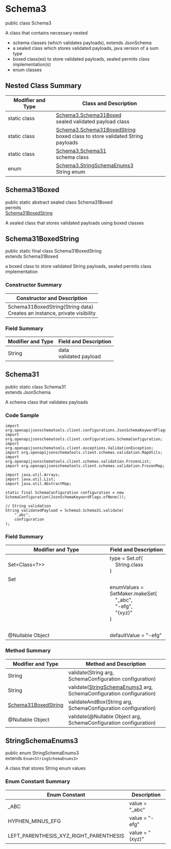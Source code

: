 # Schema3
public class Schema3

A class that contains necessary nested
- schema classes (which validates payloads), extends JsonSchema
- a sealed class which stores validated payloads, java version of a sum type
- boxed class(es) to store validated payloads, sealed permits class implementation(s)
- enum classes

## Nested Class Summary
| Modifier and Type | Class and Description |
| ----------------- | ---------------------- |
| static class | [Schema3.Schema31Boxed](#schema31boxed)<br> sealed validated payload class |
| static class | [Schema3.Schema31BoxedString](#schema31boxedstring)<br> boxed class to store validated String payloads |
| static class | [Schema3.Schema31](#schema31)<br> schema class |
| enum | [Schema3.StringSchemaEnums3](#stringschemaenums3)<br>String enum |

## Schema31Boxed
public static abstract sealed class Schema31Boxed<br>
permits<br>
[Schema31BoxedString](#schema31boxedstring)

A sealed class that stores validated payloads using boxed classes

## Schema31BoxedString
public static final class Schema31BoxedString<br>
extends Schema31Boxed

a boxed class to store validated String payloads, sealed permits class implementation

### Constructor Summary
| Constructor and Description |
| --------------------------- |
| Schema31BoxedString(String data)<br>Creates an instance, private visibility |

### Field Summary
| Modifier and Type | Field and Description |
| ----------------- | ---------------------- |
| String | data<br>validated payload |

## Schema31
public static class Schema31<br>
extends JsonSchema

A schema class that validates payloads

### Code Sample
```
import org.openapijsonschematools.client.configurations.JsonSchemaKeywordFlags;
import org.openapijsonschematools.client.configurations.SchemaConfiguration;
import org.openapijsonschematools.client.exceptions.ValidationException;
import org.openapijsonschematools.client.schemas.validation.MapUtils;
import org.openapijsonschematools.client.schemas.validation.FrozenList;
import org.openapijsonschematools.client.schemas.validation.FrozenMap;

import java.util.Arrays;
import java.util.List;
import java.util.AbstractMap;

static final SchemaConfiguration configuration = new SchemaConfiguration(JsonSchemaKeywordFlags.ofNone());

// String validation
String validatedPayload = Schema3.Schema31.validate(
    "_abc",
    configuration
);
```

### Field Summary
| Modifier and Type | Field and Description |
| ----------------- | ---------------------- |
| Set<Class<?>> | type = Set.of(<br/>&nbsp;&nbsp;&nbsp;&nbsp;String.class<br/>)<br/> |
| Set<Object> | enumValues = SetMaker.makeSet(<br>&nbsp;&nbsp;&nbsp;&nbsp;"_abc",<br>&nbsp;&nbsp;&nbsp;&nbsp;"-efg",<br>&nbsp;&nbsp;&nbsp;&nbsp;"(xyz)"<br>)<br> |
| @Nullable Object | defaultValue = "-efg" |

### Method Summary
| Modifier and Type | Method and Description |
| ----------------- | ---------------------- |
| String | validate(String arg, SchemaConfiguration configuration) |
| String | validate([StringSchemaEnums3](#stringschemaenums3) arg, SchemaConfiguration configuration) |
| [Schema31BoxedString](#schema31boxedstring) | validateAndBox(String arg, SchemaConfiguration configuration) |
| @Nullable Object | validate(@Nullable Object arg, SchemaConfiguration configuration) |
## StringSchemaEnums3
public enum StringSchemaEnums3<br>
extends `Enum<StringSchemaEnums3>`

A class that stores String enum values

### Enum Constant Summary
| Enum Constant | Description |
| ------------- | ----------- |
| _ABC | value = "_abc" |
| HYPHEN_MINUS_EFG | value = "-efg" |
| LEFT_PARENTHESIS_XYZ_RIGHT_PARENTHESIS | value = "(xyz)" |
